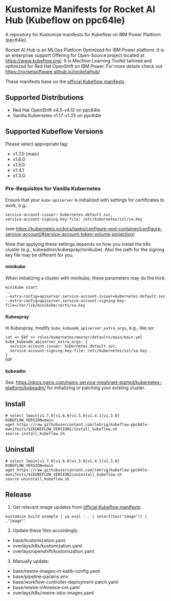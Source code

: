 # Kustomize Manifests for Rocket AI Hub (Kubeflow on ppc64le)
A repository for Kustomize manifests for Kubeflow on IBM Power Platform (ppc64le).

Rocket AI Hub is an MLOps Platform Optimized for IBM Power platform.
It is an enterprise support Offering for Open-Source project located at https://www.kubeflow.org/.
It is Machine Learning Toolkit tailored and optimized for Red Hat OpenShift on IBM Power. For more details check out https://rocketsoftware.github.io/rocketaihub/

These manifests base on the [official Kubeflow manifests](http://www.github.com/kubeflow/manifests/).

## Supported Distributions
- Red Hat OpenShift v4.5-v4.12 on ppc64le
- Vanilla Kubernetes v1.17-v1.25 on ppc64le

## Supported Kubeflow Versions
Please select appropriate tag:
- v1.7.0 (main)
- v1.6.0
- v1.5.0
- v1.4.1
- v1.3.0

### Pre-Requisites for Vanilla Kubernetes
Ensure that your ```kube-apiserver``` is initialized with settings for certificates to work, e.g.:
```
service-account-issuer: kubernetes.default.svc,
service-account-signing-key-file: /etc/kubernetes/ssl/sa.key
```
(see https://kubernetes.io/docs/tasks/configure-pod-container/configure-service-account/#service-account-token-volume-projection)

Note that applying these settings depends on how you install the k8s cluster (e.g., kubeadmin/kubespray/minikube). Also the path for the signing key file may be different for you.

#### minikube
When initializing a cluster with minikube, these parameters may do the trick:
```
minikube start
...
--extra-config=apiserver.service-account-issuer=kubernetes.default.svc 
--extra-config=apiserver.service-account-signing-key-file=/var/lib/minikube/certs/sa.key
```

#### Kubespray
In Kubespray, modify ```kube_kubeadm_apiserver_extra_args```, e.g., like so:
```
cat << EOF >> roles/kubernetes/master/defaults/main/main.yml
kube_kubeadm_apiserver_extra_args: {
  service-account-issuer: kubernetes.default.svc,
  service-account-signing-key-file: /etc/kubernetes/ssl/sa.key
}
EOF
```

#### kubeadm
See: https://docs.nginx.com/nginx-service-mesh/get-started/kubernetes-platform/kubeadm/ for initializing or patching your existing cluster.

## Install
```
# select [main|v1.7.0|v1.6.0|v1.5.0|v1.4.1|v1.3.0]
KUBEFLOW_VERSION=main
wget https://raw.githubusercontent.com/lehrig/kubeflow-ppc64le-manifests/${KUBEFLOW_VERSION}/install_kubeflow.sh
source install_kubeflow.sh
```
## Uninstall
```
# select [main|v1.7.0|v1.6.0|v1.5.0|v1.4.1|v1.3.0]
KUBEFLOW_VERSION=main
wget https://raw.githubusercontent.com/lehrig/kubeflow-ppc64le-manifests/${KUBEFLOW_VERSION}/uninstall_kubeflow.sh
source uninstall_kubeflow.sh
```

## Release
1. Get relevant image updates from [official Kubeflow manifests](http://www.github.com/kubeflow/manifests/):
```
kustomize build example | yq eval '.. | select(has("image")) | ."image"'
```
2. Update these files accordingly:
- base/kustomization.yaml
- overlays/k8s/kustomization.yaml
- overlays/openshift/kustomization.yaml
3. Manually update:
- base/rewire-images-in-katib-config.yaml
- base/pipeline-params.env
- base/workflow-controller-deployment-patch.yaml
- base/rewire-inference-cm.yaml
- overlays/k8s/rewire-istio-images.yaml

